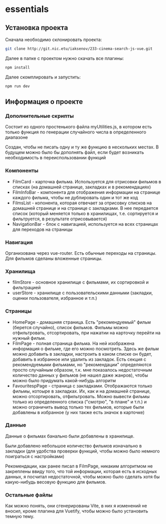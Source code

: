 # essentials

## Установка проекта

Сначала необходимо склонировать проекта:

```bash
git clone http://git.nic.etu/iaksenov/233-cinema-search-js-vue.git
```

Далее в папке с проектом нужно скачать все плагины:

```bash
npm install
```

Далее скомплировать и запустить:

```bash
npm run dev
```

## Информация о проекте

### Дополнительные скрипты

Состоит из одного простенького файла myUtilities.js, в котором есть только функция по генерации случайного числа в определенного диапазоне

Создан, чтобы не писать одну и ту же функцию в нескольких местах. В будущем можно было бы дополнять файл, если будет возникать необходимость в переиспользовании функций

### Компоненты

- FilmCard - карточка фильма. Используется для отрисовки фильмов в списках (на домашней странице, закладках и в рекомендациях)
- FilmInfoBar - компонента для отображения информации на странице каждого фильма, чтобы не дублировать один и тот же код
- FilmsList - копонента, которая отвечает за отрисовку списков на домашней странице и на странице с закладками. В нее передается список (который меняется только в хранилищах, т.е. сортируется и фильтруется, в результате отрисовывается)
- NavigationBar - блок с навигацией, используется на всех страницах для переходов на страницы

### Навигация

Организована через vue-router. Есть обычные переходы на страницы. Для фильмов сделаны вложенные страницы. 

### Хранилища

- filmStore - основное хранилище с фильмами, их сортировкой и фильтрацией
- userStore - хранилище с пользовательскими данными (закладки, оценки пользователя, избранное и т.п.)

### Страницы 

- HomePage - домашняя страница. Есть "рекомендуемый" фильм (берется случайно), список фильмов. Фильмы можно отфильтровать, отсортировать, при нажатии на карточку перейти на нужный фильм. 
- FilmPage - полная страница фильма. На ней изображена информация о фильме, где его можно посмотреть. Здесь же фильм можно добавить в закладки, настроить в каком списке он будет, добавить в избранное или удалить из закладок. Есть секция с рекомендуемыми фильмами, но "рекомендации" определяются просто случайным образом, т.к. мне показалось недостаточным количество данных у фильмов (не нашел даже жанров), чтобы можно было придумать какой-нибудь алгоритм
- FavouritespPage - страница с закладками. Отображаются только фильмы, котоыре в закладках. Их, как и на домашней странице, можно отсортировать, отфильтровать. Можно вывести фильмы только из определенного списка ("смотрю", "в плане" и т.п.) и можно ограничить вывод только тех фильмов, которые были добавлены в избранное (у них также есть значок в карточке)

### Данные

Данные о фильмах банально были добавлены в хранилище.

Были добавлено небольшое количество фильмов изначально в закладки (для удобства проверки функций, чтобы можно было немного поиграться с настройками)

Рекомендации, как ранее писал в FilmPage, никаким алгоритмом не закреплены ввиду того, что той информации, которая есть в исходных данных, я посчитал недостаточной, чтобы можно было сделать хотя бы какую-нибудь весовую функцию для фильмов.

### Остальные файлы

Как можно понять, они сгенерированы Vite, в них я изменений не вносил, кроме плагина для Vuetify, чтобы можно было установить темную тему.
